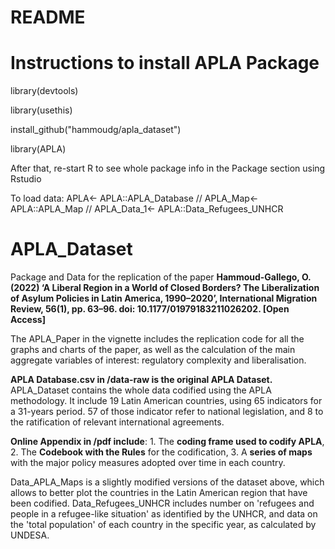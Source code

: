 # README


# Instructions to install APLA Package

library(devtools)

library(usethis)

install_github("hammoudg/apla_dataset")

library(APLA)

After that, re-start R to see whole package info in the Package section using Rstudio

To load data: 
APLA<- APLA::APLA_Database //
APLA_Map<- APLA::APLA_Map //
APLA_Data_1<- APLA::Data_Refugees_UNHCR

# APLA_Dataset
Package and Data for the replication of the paper **Hammoud-Gallego, O. (2022) ‘A Liberal Region in a World of Closed Borders? The Liberalization of Asylum Policies in Latin America, 1990–2020’, International Migration Review, 56(1), pp. 63–96. doi: 10.1177/01979183211026202. [Open Access]**

The APLA_Paper in the vignette includes the replication code for all the graphs and charts of the paper, as well as the calculation of the main aggregate variables of interest: regulatory complexity and liberalisation. 

**APLA Database.csv in /data-raw is the original APLA Dataset.** APLA_Dataset contains the whole data codified using the APLA methodology. It include 19 Latin American countries, using 65 indicators for a 31-years period. 57 of those indicator refer to national legislation, and 8 to the ratification of relevant international agreements. 

**Online Appendix in /pdf include**: 1. The **coding frame used to codify APLA**, 2. The **Codebook with the Rules** for the codification, 3. A **series of maps** with the major policy measures adopted over time in each country. 

Data_APLA_Maps is a slightly modified versions of the dataset above, which allows to better plot the countries in the Latin American region that have been codified. 
Data_Refugees_UNHCR includes number on 'refugees and people in a refugee-like situation' as identified by the UNHCR, and data on the 'total population' of each country in the specific year, as calculated by UNDESA.


